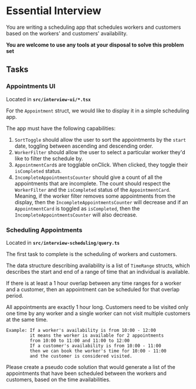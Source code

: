 # Essential Interview

You are writing a scheduling app that schedules workers and customers based on the workers' and customers' availability.

**You are welcome to use any tools at your disposal to solve this problem set**

## Tasks

### Appointments UI

Located in **`src/interview-ui/*.tsx`**

For the `Appointment` struct, we would like to display it in a simple scheduling app.

The app must have the following capabilities:

1. `SortToggle` should allow the user to sort the appointments by the `start` date, toggling between ascending and descending order.
2. `WorkerFilter` should allow the user to select a particular worker they'd like to filter the schedule by.
3. `AppointmentCard`s are togglable onClick. When clicked, they toggle their `isCompleted` status.
4. `IncompleteAppointmentsCounter` should give a count of all the appointments that are incomplete. The count should respect the `WorkerFilter` and the `isCompleted` status of the `AppointmentCard`. Meaning, if the worker filter removes some appointments from the display, then the `IncompleteAppointmentsCounter` will decrease and if an `AppointmentCard` is toggled as `isCompleted`, then the `IncompleteAppointmentsCounter` will also decrease.

### Scheduling Appointments

Located in **`src/interview-scheduling/query.ts`**

The first task to complete is the scheduling of workers and customers.

The data structure describing availability is a list of
`TimeRange` structs,
which describes the start and end of a range of time that
an individual is available.

If there is at least a 1 hour overlap between any time ranges
for a worker and a customer,
then an appointment can be scheduled for that overlap period.

All appointments are exactly 1 hour long.
Customers need to be visited only one time by any worker and a
single worker can not visit multiple customers at the same time.

```
Example: If a worker's availability is from 10:00 - 12:00
         it means the worker is available for 2 appointments
         from 10:00 to 11:00 and 11:00 to 12:00
         If a customer's availability is from 10:00 - 11:00
         then we can book the worker's time for 10:00 - 11:00
         and the customer is considered visited.
```

Please create a pseudo code solution that would generate a list of
the appointments that have been scheduled between
the workers and customers, based on the time availabilities.
